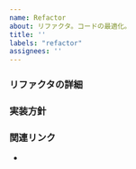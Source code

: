 ```yaml
---
name: Refactor
about: リファクタ。コードの最適化。
title: ''
labels: "refactor"
assignees: ''
---
```


### リファクタの詳細

### 実装方針

### 関連リンク
<!--  slack等のリンクを載せてください。 -->
-
